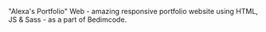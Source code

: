 "Alexa's Portfolio" Web - amazing responsive portfolio website using HTML, JS & Sass - as a part of Bedimcode.